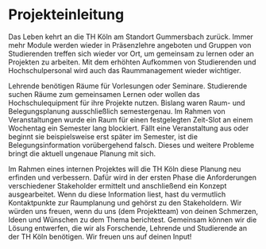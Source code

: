 # Projekteinleitung

Das Leben kehrt an die TH Köln am Standort Gummersbach zurück. Immer mehr Module werden wieder in Präsenzlehre angeboten und Gruppen von Studierenden treffen sich wieder vor Ort, um gemeinsam zu lernen oder an Projekten zu arbeiten. Mit dem erhöhten Aufkommen von Studierenden und Hochschulpersonal wird auch das Raummanagement wieder wichtiger.

Lehrende benötigen Räume für Vorlesungen oder Seminare. Studierende suchen Räume zum gemeinsamen Lernen oder wollen das Hochschulequipment für ihre Projekte nutzen. Bislang waren Raum- und Belegungsplanung ausschließlich semestergenau. Im Rahmen von Veranstaltungen wurde ein Raum für einen festgelegten Zeit-Slot an einem Wochentag ein Semester lang blockiert. Fällt eine Veranstaltung aus oder beginnt sie beispielsweise erst später im Semester, ist die Belegungsinformation vorübergehend falsch. Dieses und weitere Probleme bringt die aktuell ungenaue Planung mit sich.

Im Rahmen eines internen Projektes will die TH Köln diese Planung neu erfinden und verbessern. Dafür wird in der ersten Phase die Anforderungen verschiedener Stakeholder ermittelt und anschließend ein Konzept ausgearbeitet. Wenn du diese Information liest, hast du vermutlich Kontaktpunkte zur Raumplanung und gehörst zu den Stakeholdern. Wir würden uns freuen, wenn du uns (dem Projektteam) von deinen Schmerzen, Ideen und Wünschen zu dem Thema berichtest. Gemeinsam können wir die Lösung entwerfen, die wir als Forschende, Lehrende und Studierende an der TH Köln benötigen. Wir freuen uns auf deinen Input!
